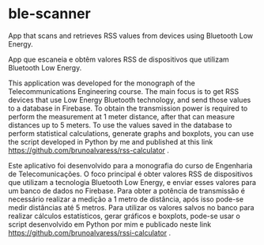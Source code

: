 # ble-scanner
 
 App that scans and retrieves RSS values ​​from devices using Bluetooth Low Energy.
 
 App que escaneia e obtêm valores RSS de dispositivos que utilizam Bluetooth Low Energy.

This application was developed for the monograph of the Telecommunications Engineering course. The main focus is to get RSS
devices that use Low Energy Bluetooth technology, and send those values to a database in Firebase. To obtain the
transmission power is required to perform the measurement at 1 meter distance, after that can measure distances up to 5 meters. To use the values saved in the database to perform statistical calculations, generate graphs and boxplots, you can use the script developed in Python by me and published at this link https://github.com/brunoalvaress/rss-calculator .

 

Este aplicativo foi desenvolvido para a monografia do curso de Engenharia de Telecomunicações. O foco principal é obter valores RSS de 
dispositivos que utilizam a tecnologia Bluetooth Low Energy, e enviar esses valores para um banco de dados no Firebase. Para obter a 
potência de transmissão é necessário realizar a medição a 1 metro de distância, após isso pode-se medir distâncias até 5 metros. Para utilizar os valores salvos no banco para realizar cálculos estatísticos, gerar gráficos e boxplots, pode-se usar o script desenvolvido em Python por mim e publicado neste link https://github.com/brunoalvaress/rssi-calculator .


